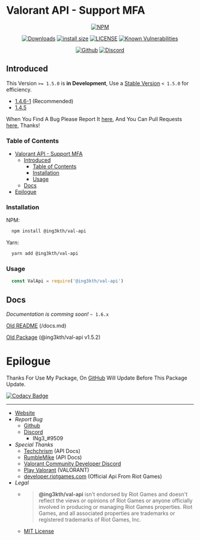 # Valorant API - Support MFA

<!-- Main -->
<div align="center">

  [![NPM](https://nodei.co/npm/@ing3kth/val-api.png)](https://www.npmjs.com/package/@ing3kth/val-api)

   [![Downloads](https://badgen.net/npm/dt/@ing3kth/val-api?icon=npm)](https://www.npmjs.com/package/@ing3kth/val-api)
   [![install size](https://packagephobia.com/badge?p=@ing3kth/val-api)](https://packagephobia.com/result?p=@ing3kth/val-api)
   [![LICENSE](https://badgen.net/badge/license/MIT/blue)](https://github.com/KTNG-3/val-api/blob/main/LICENSE)
   [![Known Vulnerabilities](https://snyk.io/test/npm/@ing3kth/val-api/badge.svg)](https://snyk.io/test/npm/@ing3kth/val-api)

   [![Github](https://badgen.net/badge/icon/github?icon=github&label)](https://github.com/KTNG-3/val-api)
   [![Discord](https://badgen.net/badge/icon/discord?icon=discord&label)](https://discord.gg/pbyWbUYjyt)

</div>

## Introduced

This Version `>= 1.5.0` is **in Development**, Use a [Stable Version](https://www.npmjs.com/package/@ing3kth/val-api/v/1.4.6-1) `< 1.5.0` for efficiency.

- [1.4.6-1](https://www.npmjs.com/package/@ing3kth/val-api/v/1.4.6-1) (Recommended)
- [1.4.5](https://www.npmjs.com/package/@ing3kth/val-api/v/1.4.5)

When You Find A Bug Please Report It [here](https://github.com/KTNG-3/val-api/issues), And You Can Pull Requests [here](https://github.com/KTNG-3/val-api/pulls), Thanks!

### Table of Contents

- [Valorant API - Support MFA](#valorant-api---support-mfa)
  - [Introduced](#introduced)
    - [Table of Contents](#table-of-contents)
    - [Installation](#installation)
    - [Usage](#usage)
  - [Docs](#docs)
- [Epilogue](#epilogue)

### Installation

NPM:

```bash
  npm install @ing3kth/val-api
```

Yarn:

```bash
  yarn add @ing3kth/val-api
```

### Usage

```javascript
  const ValApi = require('@ing3kth/val-api')
```

## Docs

*Documentation is comming soon!* `~ 1.6.x`

[Old README](/docs.md) (/docs.md)

[Old Package](https://www.npmjs.com/package/@ing3kth/val-api/v/1.5.2) (@ing3kth/val-api v1.5.2)

# Epilogue

Thanks For Use My Package,
On [GitHub](https://github.com/KTNG-3/val-api) Will Update Before This Package Update.

[![Codacy Badge](https://app.codacy.com/project/badge/Grade/b3bd20059ade46e78a605bf6a0b1f1e1)](https://www.codacy.com/gh/KTNG-3/val-api/dashboard?utm_source=github.com&amp;utm_medium=referral&amp;utm_content=KTNG-3/val-api&amp;utm_campaign=Badge_Grade)

***

- [Website](https://ingkth.wordpress.com/)
- *Report Bug*
  - [Github](https://github.com/KTNG-3/val-api/issues)
  - [Discord](https://discord.gg/pbyWbUYjyt)
    - INg3_#9509
- *Special Thanks*
  - [Techchrism](https://github.com/techchrism/valorant-api-docs) (API Docs)
  - [RumbleMike](https://github.com/RumbleMike/ValorantClientAPI) (API Docs)
  - [Valorant Community Developer Discord](https://discord.gg/sCgvpXJfEE)
  - [Play Valorant](https://playvalorant.com/) (VALORANT)
  - [developer.riotgames.com](https://developer.riotgames.com/) (Official Api From Riot Games)
- *Legal*
  - >**@ing3kth/val-api** isn't endorsed by Riot Games and doesn't reflect the views or opinions of Riot Games or anyone officially involved in producing or managing Riot Games properties. Riot Games, and all associated properties are trademarks or registered trademarks of Riot Games, Inc.
  - [MIT License](https://github.com/KTNG-3/val-api/blob/main/LICENSE)